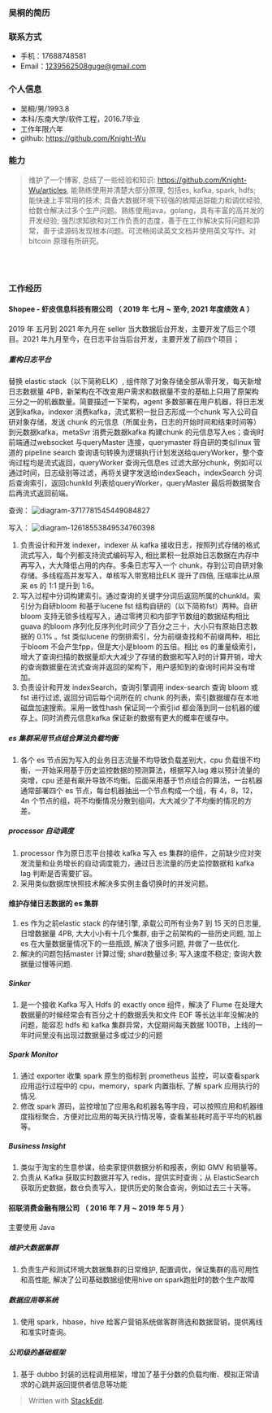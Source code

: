 ### 吴桐的简历
### 联系方式
- 手机：17688748581
- Email：1239562508guge@gmail.com 


### 个人信息

 - 吴桐/男/1993.8 
 - 本科/东南大学/软件工程，2016.7毕业
 - 工作年限六年
 - github: https://github.com/Knight-Wu

### 能力
> 维护了一个博客, 总结了一些经验和知识: https://github.com/Knight-Wu/articles, 能熟练使用并清楚大部分原理, 包括es, kafka, spark, hdfs; 能快速上手常用的技术; 具备大数据环境下较强的故障追踪能力和调优经验, 给数仓解决过多个生产问题。熟练使用java，golang，具有丰富的高并发的开发经验; 强烈求知欲和对工作负责的态度，善于在工作解决实际问题和异常，善于读源码发现根本问题。可流畅阅读英文文档并使用英文写作。对 bitcoin 原理有所研究。


<br />
<br />

### 工作经历

#### Shopee - 虾皮信息科技有限公司 （ 2019 年 七月 ~  至今, 2021 年度绩效 A ）
2019 年 五月到 2021 年九月在 seller 当大数据后台开发，主要开发了后三个项目。2021 年九月至今，在日志平台当后台开发，主要开发了前四个项目；
##### 重构日志平台
替换 elastic stack（以下简称ELK）, 组件除了对象存储全部从零开发，每天新增日志数据量 4PB，新架构在不改变用户需求和数据量不变的基础上只用了原架构三分之一的机器数量。简要描述一下架构，agent 多数部署在用户机器，将日志发送到kafka，indexer 消费kafka，流式累积一批日志形成一个chunk 写入公司自研对象存储，发送 chunk 的元信息（所属业务，日志的开始时间和结束时间等）到元数据kafka，metaSvr 消费元数据kafka 构建chunk 的元信息写入es；查询时前端通过websocket 与queryMaster 连接，querymaster 将自研的类似linux 管道的 pipeline search 查询语句转换为逻辑执行计划发送给queryWorker，整个查询过程均是流式返回，queryWorker 查询元信息es 过滤大部分chunk，例如可以通过时间，日志级别等过滤，再将关键字发送给indexSeach，indexSearch 分词后查询索引，返回chunkId 列表给queryWorker，queryMaster 最后将数据聚合后再流式返回前端。

查询：
![diagram-3717781545449084827](https://user-images.githubusercontent.com/20329409/209085348-bebd369b-f803-4796-a99d-53c72c0339db.png)

写入：
![diagram-12618553849534760398](https://user-images.githubusercontent.com/20329409/209085441-b8c1fba0-3ced-4c8d-8eea-454178d0d3d0.png)


1. 负责设计和开发 indexer，indexer 从 kafka 接收日志，按照列式存储的格式流式写入，每个列都支持流式编码写入, 相比累积一批原始日志数据在内存中再写入，大大降低占用的内存。多条日志写入一个 chunk，存到公司自研对象存储。多线程高并发写入，单核写入带宽相比ELK 提升了四倍, 压缩率比从原来 es 的 1:1 提升到 1:6。
2. 写入过程中分词构建索引。通过查询的关键字分词后返回所属的chunkId。索引分为自研bloom 和基于lucene fst 结构自研的（以下简称fst）两种。自研 bloom 支持无锁多线程写入，通过零拷贝和内部字节数组的数据结构相比 guava 的bloom 序列化反序列化时间少了百分之三十，大小只有原始日志数据的 0.1% 。fst 类似lucene 的倒排索引，分为前缀查找和不前缀两种，相比于bloom 不会产生fpp，但是大小是bloom 的五倍。相比 es 的重量级索引，增大了查询扫描的数据量却大大减少了存储的数据和写入时的计算开销，增大的查询数据量在流式查询并返回的架构下，用户感知到的查询时间并没有增加。
3. 负责设计和开发 indexSearch，查询引擎调用 index-search 查询 bloom 或 fst 进行过滤, 返回分词后每个词所在的 chunk 的列表，索引数据缓存在本地磁盘加速搜索。采用一致性hash 保证同一个索引id 都会落到同一台机器的缓存上。同时消费元信息kafka 保证新的数据有更大的概率在缓存中。



##### es 集群采用节点组合算法负载均衡
1. 各个 es 节点因为写入的业务日志流量不均导致负载差别大，cpu 负载很不均衡，一开始采用基于历史监控数据的预测算法，根据写入lag 难以预计流量的突增，cpu 还是有飙升导致不均衡。后面采用基于节点组合的算法，一台机器通常部署四个 es 节点，每台机器抽出一个节点构成一个组，有 4，8，12，4n 个节点的组，将不均衡情况分散到组间，大大减少了不均衡的情况的方差。

##### processor 自动调度
1. processor 作为原日志平台接收 kafka 写入 es 集群的组件，之前缺少应对突发流量和业务增长的自动调度能力，通过日志流量的历史监控数据和 kafka lag 判断是否需要扩容。
2. 采用类似数据库快照技术解决多实例主备切换时的并发问题。

#### 维护存储日志数据的 es 集群
1. es 作为之前elastic stack 的存储引擎, 承载公司所有业务7 到 15 天的日志量, 日增数据量 4PB, 大大小小有十几个集群, 由于之前架构的一些历史问题, 加上es 在大量数据量情况下的一些瓶颈, 解决了很多问题, 并做了一些优化. 
2. 解决的问题包括master 计算过慢; shard数量过多; 写入速度不稳定; 查询大数据量过慢等问题. 

##### Sinker
 1.  是一个接收 Kafka 写入 Hdfs 的 exactly once 组件，解决了 Flume 在处理大数据量的时候经常会有百分之十的数据丢失和文件 EOF 等长达半年没解决的问题，能容忍 hdfs 和 kafka 集群异常，大促期间每天数据 100TB，上线的一年时间里没有出现过数据量过多或过少的问题

##### Spark Monitor
1. 通过 exporter 收集 spark 原生的指标到 prometheus 监控，可以查看spark 应用运行过程中的 cpu，memory，spark 内置指标, 了解 spark 应用执行的情况.
2. 修改 spark 源码，监控增加了应用名和机器名等字段，可以按照应用和机器维度指标聚合，方便对比应用的每天执行情况等，查看某些耗时高于平均的机器等。

##### Business Insight
1. 类似于淘宝的生意参谋，给卖家提供数据分析和报表，例如 GMV 和销量等。
2. 负责从 Kafka 获取实时数据并写入 redis，提供实时查询；从 ElasticSearch 获取历史数据，数仓负责写入，提供历史的聚合查询，例如过去三十天等。

#### 招联消费金融有限公司 （ 2016 年 7 月 ~ 2019 年 5 月 ）
主要使用 Java
##### 维护大数据集群
1. 负责生产和测试环境大数据集群的日常维护, 配置调优，保证集群的高可用性和高性能, 解决了公司基础数据组使用hive on spark跑批时的数个生产故障

##### 数据应用等系统
1. 使用 spark，hbase，hive 给客户营销系统做客群筛选和数据营销，提供离线和准实时查询。

##### 公司级的基础框架
1. 基于 dubbo 封装的远程调用框架，增加了基于分数的负载均衡、模拟正常请求的心跳并返回提供者信息等功能


> Written with [StackEdit](https://stackedit.io/).

